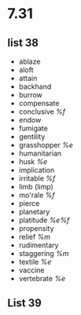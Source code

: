 # 7.31
## list 38
* ablaze
* aloft
* attain
* backhand
* burrow
* compensate
* conclusive *%f*
* endow
* fumigate 
* gentility
* grasshopper *%e*
* humanitarian
* husk *%e*
* implication
* irritable *%f*
* limb (limp)
* mo'rale *%f* 
* pierce
* planetary
* platitude *%e%f*
* propensity
* relief *%m*
* rudimentary
* staggering *%m*
* textile *%e*
* vaccine
* vertebrate *%e*

## List 39